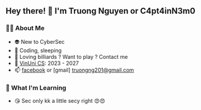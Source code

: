 ## Hey there! 👋 I'm Truong Nguyen or C4pt4inN3m0

### 👨‍💻 About Me
- 👽 New to CyberSec
- 💜 Coding, sleeping
- 👿 Loving billiards ? Want to play ? Contact me
- 🎒 [VinUni CS](https://cecs.vinuni.edu.vn/): 2023 - 2027
- 📫 [facebook](https://www.facebook.com/profile.php?id=100009498819215) or [gmail] truongng201@gmail.com

### 🌱 What I'm Learning
- 😘 Sec only kk a little secy right 😍😍
